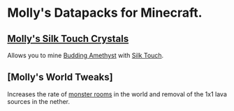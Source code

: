 # Molly's Datapacks for Minecraft.

## [Molly's Silk Touch Crystals](https://modrinth.com/datapack/mollys-silk-touch-crystals)
Allows you to mine [Budding Amethyst](https://minecraft.fandom.com/wiki/Budding_Amethyst) with [Silk Touch](https://minecraft.fandom.com/wiki/Silk_Touch).
## [Molly's World Tweaks]
Increases the rate of [monster rooms](https://minecraft.fandom.com/wiki/Monster_Room) in the world and removal of the 1x1 lava sources in the nether.

